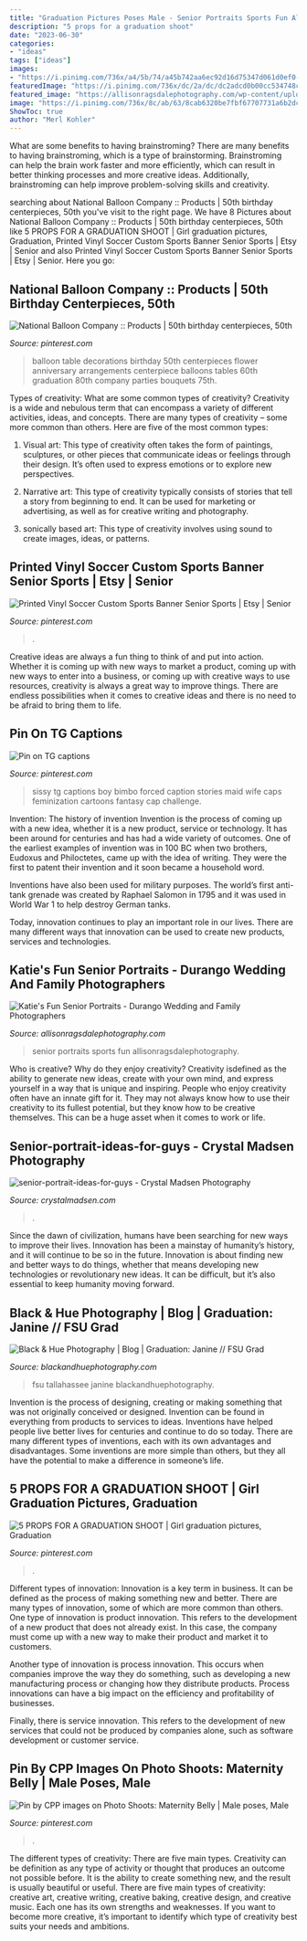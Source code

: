 ```yaml
---
title: "Graduation Pictures Poses Male - Senior Portraits Sports Fun Allisonragsdalephotography"
description: "5 props for a graduation shoot"
date: "2023-06-30"
categories:
- "ideas"
tags: ["ideas"]
images:
- "https://i.pinimg.com/736x/a4/5b/74/a45b742aa6ec92d16d75347d061d0ef0--sissy-boy-tg-caps.jpg"
featuredImage: "https://i.pinimg.com/736x/dc/2a/dc/dc2adcd0b00cc534748c77d99eb62113--table-flower-arrangements-balloon-arrangements.jpg"
featured_image: "https://allisonragsdalephotography.com/wp-content/uploads/2014/03/allisonragsdalephotography-7718.jpg"
image: "https://i.pinimg.com/736x/8c/ab/63/8cab6320be7fbf67707731a6b2dcc5b4.jpg"
ShowToc: true
author: "Merl Kohler"
---
```



What are some benefits to having brainstroming?
There are many benefits to having brainstroming, which is a type of brainstorming. Brainstroming can help the brain work faster and more efficiently, which can result in better thinking processes and more creative ideas. Additionally, brainstroming can help improve problem-solving skills and creativity.

	

		
searching about National Balloon Company :: Products | 50th birthday centerpieces, 50th you've visit to the right page. We have 8 Pictures about National Balloon Company :: Products | 50th birthday centerpieces, 50th like 5 PROPS FOR A GRADUATION SHOOT | Girl graduation pictures, Graduation, Printed Vinyl Soccer Custom Sports Banner Senior Sports | Etsy | Senior and also Printed Vinyl Soccer Custom Sports Banner Senior Sports | Etsy | Senior. Here you go:
		
    
## National Balloon Company :: Products | 50th Birthday Centerpieces, 50th

<img loading=lazy src="https://i.pinimg.com/736x/dc/2a/dc/dc2adcd0b00cc534748c77d99eb62113--table-flower-arrangements-balloon-arrangements.jpg" onerror="this.onerror=null;this.src='https://tse2.mm.bing.net/th?id=OIP.tRlIUXpRKyJuRH3KTU6tYgHaJ4&amp;pid=15.1';" alt="National Balloon Company :: Products | 50th birthday centerpieces, 50th">

_Source: pinterest.com_

>balloon table decorations birthday 50th centerpieces flower anniversary arrangements centerpiece balloons tables 60th graduation 80th company parties bouquets 75th. 

	

Types of creativity: What are some common types of creativity?
Creativity is a wide and nebulous term that can encompass a variety of different activities, ideas, and concepts. There are many types of creativity – some more common than others. Here are five of the most common types:
1. Visual art: This type of creativity often takes the form of paintings, sculptures, or other pieces that communicate ideas or feelings through their design. It’s often used to express emotions or to explore new perspectives.

2. Narrative art: This type of creativity typically consists of stories that tell a story from beginning to end. It can be used for marketing or advertising, as well as for creative writing and photography.

3. sonically based art: This type of creativity involves using sound to create images, ideas, or patterns.

    
## Printed Vinyl Soccer Custom Sports Banner Senior Sports | Etsy | Senior

<img loading=lazy src="https://i.pinimg.com/736x/9f/8e/f9/9f8ef91136840cf509b771216c6c982b.jpg" onerror="this.onerror=null;this.src='https://tse1.mm.bing.net/th?id=OIP.3Df4N_uRm1en4sD_lqrT_gHaLC&amp;pid=15.1';" alt="Printed Vinyl Soccer Custom Sports Banner Senior Sports | Etsy | Senior">

_Source: pinterest.com_

>. 

	

Creative ideas are always a fun thing to think of and put into action. Whether it is coming up with new ways to market a product, coming up with new ways to enter into a business, or coming up with creative ways to use resources, creativity is always a great way to improve things. There are endless possibilities when it comes to creative ideas and there is no need to be afraid to bring them to life.

    
## Pin On TG Captions

<img loading=lazy src="https://i.pinimg.com/736x/a4/5b/74/a45b742aa6ec92d16d75347d061d0ef0--sissy-boy-tg-caps.jpg" onerror="this.onerror=null;this.src='https://tse4.mm.bing.net/th?id=OIP.FFLldClNrW64Is6u6TB_vgHaLH&amp;pid=15.1';" alt="Pin on TG captions">

_Source: pinterest.com_

>sissy tg captions boy bimbo forced caption stories maid wife caps feminization cartoons fantasy cap challenge. 

	

Invention: The history of invention
Invention is the process of coming up with a new idea, whether it is a new product, service or technology. It has been around for centuries and has had a wide variety of outcomes. 
One of the earliest examples of invention was in 100 BC when two brothers, Eudoxus and Philoctetes, came up with the idea of writing. They were the first to patent their invention and it soon became a household word. 

Inventions have also been used for military purposes. The world’s first anti-tank grenade was created by Raphael Salomon in 1795 and it was used in World War 1 to help destroy German tanks. 

Today, innovation continues to play an important role in our lives. There are many different ways that innovation can be used to create new products, services and technologies.

    
## Katie&#039;s Fun Senior Portraits - Durango Wedding And Family Photographers

<img loading=lazy src="https://allisonragsdalephotography.com/wp-content/uploads/2014/03/allisonragsdalephotography-7718.jpg" onerror="this.onerror=null;this.src='https://tse2.mm.bing.net/th?id=OIP.SZ5vnqUkW4rSx_ELxDrcqgHaLI&amp;pid=15.1';" alt="Katie&#039;s Fun Senior Portraits - Durango Wedding and Family Photographers">

_Source: allisonragsdalephotography.com_

>senior portraits sports fun allisonragsdalephotography. 

	

Who is creative? Why do they enjoy creativity?
Creativity isdefined as the ability to generate new ideas, create with your own mind, and express yourself in a way that is unique and inspiring. People who enjoy creativity often have an innate gift for it. They may not always know how to use their creativity to its fullest potential, but they know how to be creative themselves. This can be a huge asset when it comes to work or life.

    
## Senior-portrait-ideas-for-guys - Crystal Madsen Photography

<img loading=lazy src="http://www.crystalmadsen.com/wp-content/uploads/2017/06/senior-portrait-ideas-for-guys.jpg" onerror="this.onerror=null;this.src='https://tse3.mm.bing.net/th?id=OIP.2dtRReLFD_8sMOJrhFCudwHaE8&amp;pid=15.1';" alt="senior-portrait-ideas-for-guys - Crystal Madsen Photography">

_Source: crystalmadsen.com_

>. 

	

Since the dawn of civilization, humans have been searching for new ways to improve their lives. Innovation has been a mainstay of humanity’s history, and it will continue to be so in the future. Innovation is about finding new and better ways to do things, whether that means developing new technologies or revolutionary new ideas. It can be difficult, but it’s also essential to keep humanity moving forward.

    
## Black &amp; Hue Photography | Blog | Graduation: Janine // FSU Grad

<img loading=lazy src="http://blackandhuephotography.com/blog/wp-content/uploads/2018/05/florida-state-university-photographer-FSU-graduation-tallahassee-wedding-photographer-11.jpg" onerror="this.onerror=null;this.src='https://tse4.mm.bing.net/th?id=OIP.flL_KcPTy6ei-P5Mnfb4IAHaLH&amp;pid=15.1';" alt="Black &amp; Hue Photography | Blog | Graduation: Janine // FSU Grad">

_Source: blackandhuephotography.com_

>fsu tallahassee janine blackandhuephotography. 

	

Invention is the process of designing, creating or making something that was not originally conceived or designed. Invention can be found in everything from products to services to ideas. Inventions have helped people live better lives for centuries and continue to do so today. There are many different types of inventions, each with its own advantages and disadvantages. Some inventions are more simple than others, but they all have the potential to make a difference in someone’s life.

    
## 5 PROPS FOR A GRADUATION SHOOT | Girl Graduation Pictures, Graduation

<img loading=lazy src="https://i.pinimg.com/736x/9f/73/8f/9f738fbef9f4d6a764641891e7a58d9d.jpg" onerror="this.onerror=null;this.src='https://tse3.mm.bing.net/th?id=OIP.5K_ZqMy6SxwVHUZBmmy28wHaLH&amp;pid=15.1';" alt="5 PROPS FOR A GRADUATION SHOOT | Girl graduation pictures, Graduation">

_Source: pinterest.com_

>. 

	

Different types of innovation:
Innovation is a key term in business. It can be defined as the process of making something new and better. There are many types of innovation, some of which are more common than others. 
One type of innovation is product innovation. This refers to the development of a new product that does not already exist. In this case, the company must come up with a new way to make their product and market it to customers. 

Another type of innovation is process innovation. This occurs when companies improve the way they do something, such as developing a new manufacturing process or changing how they distribute products. Process innovations can have a big impact on the efficiency and profitability of businesses. 

Finally, there is service innovation. This refers to the development of new services that could not be produced by companies alone, such as software development or customer service.

    
## Pin By CPP Images On Photo Shoots: Maternity Belly | Male Poses, Male

<img loading=lazy src="https://i.pinimg.com/736x/8c/ab/63/8cab6320be7fbf67707731a6b2dcc5b4.jpg" onerror="this.onerror=null;this.src='https://tse1.mm.bing.net/th?id=OIP.tqRhscsh1nkDxtWGAdRc7gHaLG&amp;pid=15.1';" alt="Pin by CPP images on Photo Shoots: Maternity Belly | Male poses, Male">

_Source: pinterest.com_

>. 

	

The different types of creativity: There are five main types.
Creativity can be definition as any type of activity or thought that produces an outcome not possible before. It is the ability to create something new, and the result is usually beautiful or useful. There are five main types of creativity: creative art, creative writing, creative baking, creative design, and creative music. Each one has its own strengths and weaknesses. If you want to become more creative, it’s important to identify which type of creativity best suits your needs and ambitions.

